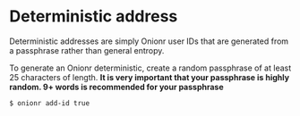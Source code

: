 # Deterministic address

Deterministic addresses are simply Onionr user IDs that are generated from a passphrase rather than general entropy.

To generate an Onionr deterministic, create a random passphrase of at least 25 characters of length. **It is very important that your passphrase is highly random. 9+ words is recommended for your passphrase**

`$ onionr add-id true`